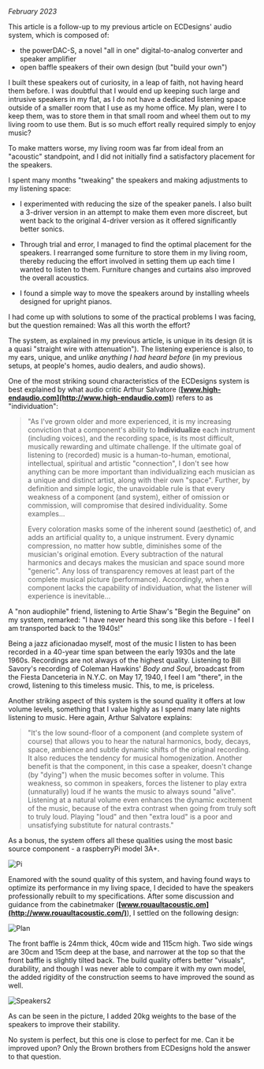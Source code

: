 <html>
<head>
<meta name="description" content="Time Travellling with ECdesigns' PowerDAC-S and Open Baffle Speakers">
</head>
</html>

*February 2023*

This article is a follow-up to my previous article on ECDesigns' audio system, which is composed of:

- the powerDAC-S, a novel "all in one" digital-to-analog converter and speaker amplifier
- open baffle speakers of their own design (but "build your own")

I built these speakers out of curiosity, in a leap of faith, not having heard them before. I was doubtful that I would end up keeping such large and intrusive speakers in my flat, as I do not have a dedicated listening space outside of a smaller room that I use as my home office. My plan, were I to keep them, was to store them in that small room and wheel them out to my living room to use them. But is so much effort really required simply to enjoy music? 

To make matters worse, my living room was far from ideal from an "acoustic" standpoint, and I did not initially find a satisfactory placement for the speakers.

I spent many months "tweaking" the speakers and making adjustments to my listening space:

- I experimented with reducing the size of the speaker panels. I also built a 3-driver version in an attempt to make them even more discreet, but went back to the original 4-driver version as it offered significantly better sonics.

- Through trial and error, I managed to find the optimal placement for the speakers. I rearranged some furniture to store them in my living room, thereby reducing the effort involved in setting them up each time I wanted to listen to them. Furniture changes and curtains also improved the overall acoustics.

- I found a simple way to move the speakers around by installing wheels designed for upright pianos.

I had come up with solutions to some of the practical problems I was facing, but the question remained: Was all this worth the effort? 

The system, as explained in my previous article, is unique in its design (it is a quasi  "straight wire with attenuation"). The listening experience is also, to my ears, unique, and *unlike anything I had heard before* (in my previous setups, at people's homes, audio dealers, and audio shows).

One of the most striking sound characteristics of the ECDesigns system is best explained by what audio critic Arthur Salvatore (**[www.high-endaudio.com](http://www.high-endaudio.com)**) refers to as "individuation":

>"As I've grown older and more experienced, it is my increasing conviction that a component's ability to **Individualize** each instrument (including voices), and the recording space, is its most difficult, musically rewarding and ultimate challenge. If the ultimate goal of listening to (recorded) music is a human-to-human, emotional, intellectual, spiritual and artistic "connection", I don't see how anything can be more important than individualizing each musician as a unique and distinct artist, along with their own "space". Further, by definition and simple logic, the unavoidable rule is that every weakness of a component (and system), either of omission or commission, will compromise that desired individuality. Some examples...
>
>Every coloration masks some of the inherent sound (aesthetic) of, and adds an artificial quality to, a unique instrument. Every dynamic compression, no matter how subtle, diminishes some of the musician's original emotion. Every subtraction of the natural harmonics and decays makes the musician and space sound more "generic". Any loss of transparency removes at least part of the complete musical picture (performance). Accordingly, when a component lacks the capability of individuation, what the listener will experience is inevitable...

A "non audiophile" friend, listening to Artie Shaw's "Begin the Beguine" on my system, remarked: "I have never heard this song like this before - I feel I am transported back to the 1940s!"

Being a jazz aficionadao myself, most of the music I listen to has been recorded in a 40-year time span between the early 1930s and the late 1960s. Recordings are not always of the highest quality. Listening to Bill Savory's recording of Coleman Hawkins' *Body and Soul*, broadcast from the Fiesta Danceteria in N.Y.C. on May 17, 1940, I feel I am "there", in the crowd, listening to this timeless music. This, to me, is priceless.

Another striking aspect of this system is the sound quality it offers at low volume levels, something that I value highly as I spend many late nights listening to music. Here again, Arthur Salvatore explains:

>"It's the low sound-floor of a component (and complete system of course) that allows you to hear the natural harmonics, body, decays, space, ambience and subtle dynamic shifts of the original recording. It also reduces the tendency for musical homogenization. Another benefit is that the component, in this case a speaker, doesn't change (by "dying") when the music becomes softer in volume. This weakness, so common in speakers, forces the listener to play extra (unnaturally) loud if he wants the music to always sound "alive". Listening at a natural volume even enhances the dynamic excitement of the music, because of the extra contrast when going from truly soft to truly loud. Playing "loud" and then "extra loud" is a poor and unsatisfying substitute for natural contrasts."

As a bonus, the system offers all these qualities using the most basic source component - a raspberryPi model 3A+. 

![Pi](https://user-images.githubusercontent.com/33669641/221515470-e11b9faa-4f38-431d-a9e7-2421302bd67d.jpg)

Enamored with the sound quality of this system, and having found ways to optimize its performance in my living space, I decided to have the speakers professionally rebuilt to my specifications. After some discussion and guidance from the cabinetmaker (**[www.rouaultacoustic.om](http://www.rouaultacoustic.com/)**), I settled on the following design:

![Plan](https://user-images.githubusercontent.com/33669641/221508346-a1bd7558-e926-4151-9ba9-1d192f0c49c7.jpg)

The front baffle is 24mm thick, 40cm wide and 115cm high. Two side wings are 30cm and 15cm deep at the base, and narrower at the top so that the front baffle is slightly tilted back. The build quality offers better "visuals", durability, and though I was never able to compare it with my own model, the added rigidity of the construction seems to have improved the sound as well.

![Speakers2](https://user-images.githubusercontent.com/33669641/221516027-d86a93dd-29c8-4490-8cb6-38baf6dc2399.jpg)

As can be seen in the picture, I added 20kg weights to the base of the speakers to improve their stability.

No system is perfect, but this one is close to perfect for me. Can it be improved upon? Only the Brown brothers from ECDesigns hold the answer to that question.

